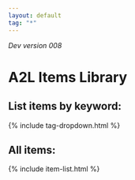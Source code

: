 ```yaml
---
layout: default
tag: "*"
---
```


<p><em>Dev version 008</em></p>

<h1>A2L Items Library</h1>

<h2>List items by keyword:</h2>

{% include tag-dropdown.html %}

<h2>All items:</h2>

{% include item-list.html %}
